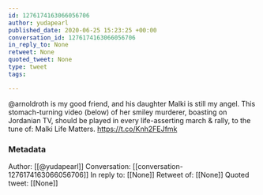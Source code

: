 ```yaml
---
id: 1276174163066056706
author: yudapearl
published_date: 2020-06-25 15:23:25 +00:00
conversation_id: 1276174163066056706
in_reply_to: None
retweet: None
quoted_tweet: None
type: tweet
tags:

---
```


@arnoldroth is my good friend, and his daughter Malki is still my angel. This stomach-turning video (below) of her smiley murderer, boasting on Jordanian TV, should be played in every life-asserting march &amp; rally, to the tune of: Malki Life Matters. https://t.co/Knh2FEJfmk

### Metadata

Author: [[@yudapearl]]
Conversation: [[conversation-1276174163066056706]]
In reply to: [[None]]
Retweet of: [[None]]
Quoted tweet: [[None]]
